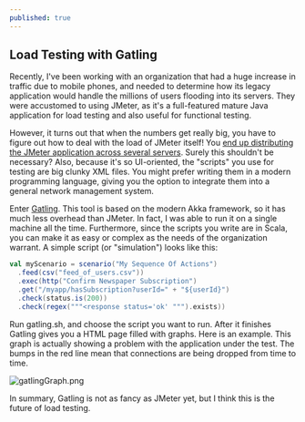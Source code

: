 ```yaml
---
published: true
---
```

## Load Testing with Gatling

Recently, I've been working with an organization that had a huge increase in traffic due to mobile phones, and needed to determine how its legacy application would handle the millions of users flooding into its servers. They were accustomed to using JMeter, as it's a full-featured mature Java application for load testing and also useful for functional testing.

However, it turns out that when the numbers get really big, you have to figure out how to deal with the load of JMeter itself! You [end up distributing the JMeter application across several servers](http://jmeter.apache.org/usermanual/remote-test.html). Surely this shouldn't be necessary? Also, because it's so UI-oriented, the "scripts" you use for testing are big clunky XML files. You might prefer writing them in a modern programming language, giving you the option to integrate them into a general network management system.

Enter [Gatling](https://gatling.io/). This tool is based on the modern Akka framework, so it has much less overhead than JMeter. In fact, I was able to run it on a single machine all the time. Furthermore, since the scripts you write are in Scala, you can make it as easy or complex as the needs of the organization warrant. A simple script (or "simulation") looks like this: 

```scala
val myScenario = scenario("My Sequence Of Actions")
  .feed(csv("feed_of_users.csv"))
  .exec(http("Confirm Newspaper Subscription")
  .get("/myapp/hasSubscription?userId=" + "${userId}")
  .check(status.is(200))
  .check(regex("""<response status='ok' """).exists))
```
  
Run gatling.sh, and choose the script you want to run. After it finishes Gatling gives you a HTML page filled with graphs. Here is an example. This graph is actually showing a problem with the application under the test. The bumps in the red line mean that connections are being dropped from time to time.

![gatlingGraph.png]({{site.baseurl}}/_posts/gatlingGraph.png)


In summary, Gatling is not as fancy as JMeter yet, but I think this is the future of load testing.
